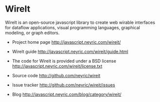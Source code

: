 # WireIt

WireIt is an open-source javascript library to create web wirable interfaces for dataflow applications, visual programming languages, graphical modeling, or graph editors.


 * Project home page
   <http://javascript.neyric.com/wireit/>

 * WireIt guide
 	 <http://javascript.neyric.com/wireit/guide.html>

 * The code for Wireit is provided under a BSD license
   <http://javascript.neyric.com/wireit/license.txt>
    
 * Source code
   <http://github.com/neyric/wireit>

 * Issue tracker
	 <http://github.com/neyric/wireit/issues>
	
 * Blog
   <http://javascript.neyric.com/blog/category/wireit/>

